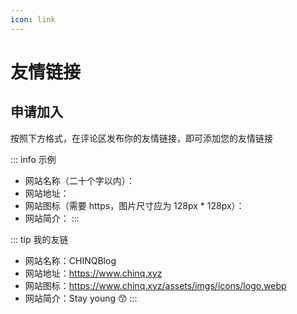 ```yaml
---
icon: link
---
```

# 友情链接

<friendlink />

## 申请加入

按照下方格式，在评论区发布你的友情链接，即可添加您的友情链接

::: info 示例

- 网站名称（二十个字以内）：
- 网站地址：
- 网站图标（需要 https，图片尺寸应为 128px * 128px）：
- 网站简介：
:::

::: tip 我的友链

- 网站名称：CHINQBlog
- 网站地址：<https://www.chinq.xyz>
- 网站图标：<https://www.chinq.xyz/assets/imgs/icons/logo.webp>
- 网站简介：Stay young 😙
:::
